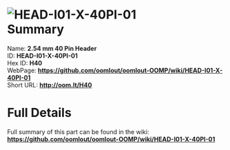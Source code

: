 
![HEAD-I01-X-40PI-01](https://github.com/oomlout/oomlout-OOMP/blob/master/parts/HEAD-I01-X-40PI-01/HEAD-I01-X-40PI-01_420.jpg)   
Summary
=================
  
Name: __2.54 mm 40 Pin Header__    
ID: __HEAD-I01-X-40PI-01__   
Hex ID: __H40__   
WebPage: __https://github.com/oomlout/oomlout-OOMP/wiki/HEAD-I01-X-40PI-01__   
Short URL: __http://oom.lt/H40__   

Full Details
==========================
Full summary of this part can be found in the wiki:   
__https://github.com/oomlout/oomlout-OOMP/wiki/HEAD-I01-X-40PI-01__    

